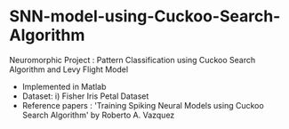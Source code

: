 # SNN-model-using-Cuckoo-Search-Algorithm
Neuromorphic Project : Pattern Classification using Cuckoo Search Algorithm and Levy Flight Model
- Implemented in Matlab
- Dataset: i) Fisher Iris Petal Dataset
- Reference papers : 'Training Spiking Neural Models using Cuckoo Search Algorithm' by Roberto A. Vazquez
